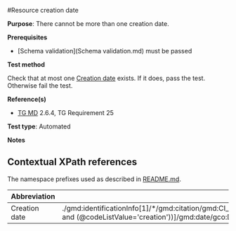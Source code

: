 #Resource creation date

**Purpose**: There cannot be more than one creation date.

**Prerequisites**
* [Schema validation](Schema validation.md) must be passed

**Test method**

Check that at most one [Creation date](#creationDate) exists. If it does, pass the test. Otherwise fail the test.

**Reference(s)**

* [TG MD](README.md#ref_TG_MD) 2.6.4, TG Requirement 25


**Test type**: Automated

**Notes**

## Contextual XPath references

The namespace prefixes used as described in [README.md](./README.md#namespaces).

Abbreviation                                   |  XPath expression (relative to gmd:MD_Metadata)
-----------------------------------------------| -------------------------------------------------------------------------
Creation date <a name="creationDate"></a>   | ./gmd:identificationInfo[1]/\*/gmd:citation/gmd:CI_Citation/gmd:date/gmd:CI_Date[gmd:dateType/gmd:CI_DateTypeCode/(@codeList='http://www.isotc211.org/2005/resources/codeList.xml#CI_DateTypeCode' and (@codeListValue='creation'))]/gmd:date/gco:Date

